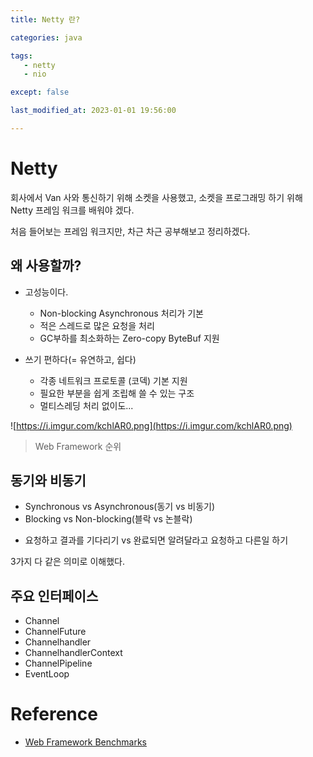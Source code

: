 ```yaml
---
title: Netty 란?

categories: java

tags:
   - netty
   - nio

except: false

last_modified_at: 2023-01-01 19:56:00

---
```


# Netty

회사에서 Van 사와 통신하기 위해 소켓을 사용했고, 소켓을 프로그래밍 하기 위해 Netty 프레임 워크를 배워야 겠다.  

처음 들어보는 프레임 워크지만, 차근 차근 공부해보고 정리하겠다.  

## 왜 사용할까?
* 고성능이다. 
	-   Non-blocking Asynchronous 처리가 기본
	-   적은 스레드로 많은 요청을 처리
	-   GC부하를 최소화하는 Zero-copy ByteBuf 지원


* 쓰기 편하다(= 유연하고, 쉽다)
	-   각종 네트워크 프로토콜 (코덱) 기본 지원
	-   필요한 부분을 쉽게 조립해 쓸 수 있는 구조
	-   멀티스레딩 처리 없이도...

![https://i.imgur.com/kchlAR0.png](https://i.imgur.com/kchlAR0.png)
> Web Framework 순위

## 동기와 비동기
- Synchronous vs Asynchronous(동기 vs 비동기)
- Blocking vs Non-blocking(블락 vs 논블락)
* 요청하고 결과를 기다리기 vs 완료되면 알려달라고 요청하고 다른일 하기

3가지 다 같은 의미로 이해했다.  

## 주요 인터페이스
* Channel
* ChannelFuture
* Channelhandler
* ChannelhandlerContext
* ChannelPipeline
* EventLoop




# Reference
* [Web Framework Benchmarks](http://www.techempower.com/benchmarks/#section=data-r9&hw=i7&test=plaintext)


<!--stackedit_data:
eyJoaXN0b3J5IjpbLTE2NDk4Mjc0NzksMjA3OTkwNTIzOSwxNj
MyMTgxNDc4LC0xNzA5NTg5NDM2LC00ODUwMTAxNjcsLTIwMjkx
MTkxNjhdfQ==
-->